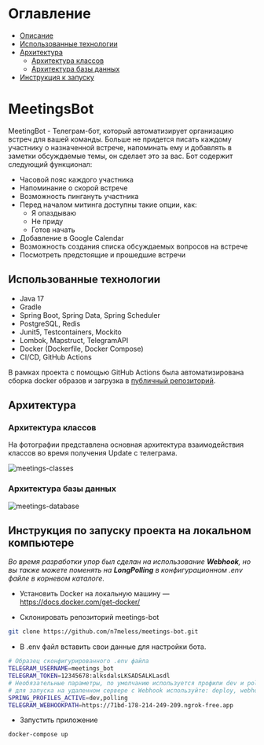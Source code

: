 # Оглавление
* [Описание](#meetingsbot)
* [Использованные технологии](#использованные-технологии)
* [Архитектура](#архитектура)
  * [Архитектура классов](#архитектура-классов)
  * [Архитектура базы данных](#архитектура-базы-данных)
* [Инструкция к запуску](#инструкция-по-запуску-проекта-на-локальном-компьютере)
  
# MeetingsBot
MeetingBot - Телеграм-бот, который автоматизирует организацию встреч для вашей команды. Больше не придется писать каждому участнику о назначенной встрече, напоминать ему и добавлять в заметки обсуждаемые темы, он сделает это за вас.
Бот содержит следующий функционал:
* Часовой пояс каждого участника
* Напоминание о скорой встрече
* Возможность пингануть участника
* Перед началом митинга доступны такие опции, как:
  * Я опаздываю
  * Не приду
  * Готов начать
* Добавление в Google Calendar
* Возможность создания списка обсуждаемых вопросов на встрече
* Посмотреть предстоящие и прошедшие встречи

## Использованные технологии

* Java 17
* Gradle
* Spring Boot, Spring Data, Spring Scheduler
* PostgreSQL, Redis
* Junit5, Testcontainers, Mockito
* Lombok, Mapstruct, TelegramAPI
* Docker (Dockerfile, Docker Compose)
* CI/CD, GitHub Actions
  
В рамках проекта с помощью GitHub Actions была автоматизирована сборка docker образов и загрузка в [публичный репозиторий](https://hub.docker.com/repository/docker/aanailevich/meetings-bot).

## Архитектура

### Архитектура классов
На фотографии представлена основная архитектура взаимодействия классов во время получения Update с телеграма.

![meetings-classes](https://github.com/n7meless/meetings-bot/assets/52253002/a2e462d6-c391-4963-9a14-765d0fec795a)

### Архитектура базы данных
![meetings-database](https://github.com/n7meless/meetings-bot/assets/52253002/186f67d1-4a8c-40e6-a952-39b4dc02e8b8)


## Инструкция по запуску проекта на локальном компьютере

*Во время разработки упор был сделан на использование **Webhook**, но вы также можете поменять на **LongPolling** в конфигурационном .env файле в корневом каталоге.*

* Установить Docker на локальную машину — https://docs.docker.com/get-docker/

* Склонировать репозиторий meetings-bot

```bash
git clone https://github.com/n7meless/meetings-bot.git
```

* В .env файл вставить свои данные для настройки бота.

```bash
# Образец сконфигурированного .env файла
TELEGRAM_USERNAME=meetings_bot
TELEGRAM_TOKEN=12345678:alksdalsLKSADSALKLasdl
# Необязательные параметры, по умолчанию используется профили dev и polling, 
# для запуска на удаленном сервере с Webhook используйте: deploy, webhook
SPRING_PROFILES_ACTIVE=dev,polling
TELEGRAM_WEBHOOKPATH=https://71bd-178-214-249-209.ngrok-free.app
```
* Запустить приложение

```bash
docker-compose up
```
